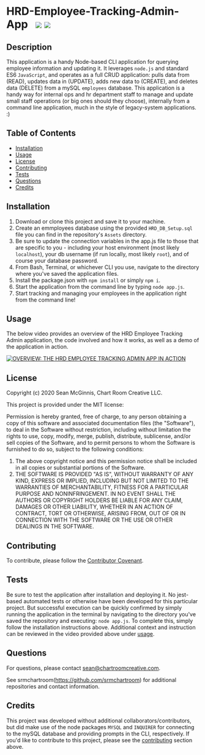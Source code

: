 # HRD-Employee-Tracking-Admin-App &nbsp; ![](https://img.shields.io/badge/-Node.js-blue) ![](https://img.shields.io/badge/-ES6-red)

## Description

This application is a handy Node-based CLI application for querying employee information and updating it. It leverages `node.js` and standard ES6 `JavaScript`, and operates as a full CRUD application: pulls data from (READ), updates data in (UPDATE), adds new data to (CREATE), and deletes data (DELETE) from a mySQL `employees` database. This application is a handy way for internal ops and hr department staff to manage and update small staff operations (or big ones should they choose), internally from a command line application, much in the style of legacy-system applications. :)

## Table of Contents

- [Installation](#installation)
- [Usage](#usage)
- [License](#license)
- [Contributing](#contributing)
- [Tests](#tests)
- [Questions](#questions)
- [Credits](#credits)

## Installation

1. Download or clone this project and save it to your machine.
2. Create an emmployees database using the provided `HRD_DB_Setup.sql` file you can find in the repository's `Assets` directory.
3. Be sure to update the connection variables in the app.js file to those that are specific to you - including your host environment (most likely `localhost`), your db username (if run locally, most likely `root`), and of course your database password.
4. From Bash, Terminal, or whichever CLI you use, navigate to the directory where you've saved the application files.
5. Install the package.json with `npm install` or simply `npm i`.
6. Start the application from the command line by typing `node app.js`.
7. Start tracking and managing your employees in the application right from the command line!

## Usage

The below video provides an overview of the HRD Employee Tracking Admin application, the code involved and how it works, as well as a demo of the application in action.

[![OVERVIEW: THE HRD EMPLOYEE TRACKING ADMIN APP IN ACTION](https://chartroomcreative.com/gitassets/HRD-Employee_Tracking-App.png)](https://chartroomcreative.com/gitassets/HRD-Employee_Tracking-App.mp4)

## License

Copyright (c) 2020 Sean McGinnis, Chart Room Creative LLC.

This project is provided under the MIT license:

Permission is hereby granted, free of charge, to any person obtaining a copy of this software and associated documentation files (the "Software"), to deal in the Software without restriction, including without limitation the rights to use, copy, modify, merge, publish, distribute, sublicense, and/or sell
copies of the Software, and to permit persons to whom the Software is furnished to do so, subject to the following conditions:

1. The above copyright notice and this permission notice shall be included in all
   copies or substantial portions of the Software.
2. THE SOFTWARE IS PROVIDED "AS IS", WITHOUT WARRANTY OF ANY KIND, EXPRESS OR
   IMPLIED, INCLUDING BUT NOT LIMITED TO THE WARRANTIES OF MERCHANTABILITY,
   FITNESS FOR A PARTICULAR PURPOSE AND NONINFRINGEMENT. IN NO EVENT SHALL THE
   AUTHORS OR COPYRIGHT HOLDERS BE LIABLE FOR ANY CLAIM, DAMAGES OR OTHER
   LIABILITY, WHETHER IN AN ACTION OF CONTRACT, TORT OR OTHERWISE, ARISING FROM,
   OUT OF OR IN CONNECTION WITH THE SOFTWARE OR THE USE OR OTHER DEALINGS IN THE
   SOFTWARE.

## Contributing

To contribute, please follow the [Contributor Covenant](https://www.contributor-covenant.org/).

## Tests

Be sure to test the application after installation and deploying it. No jest-based automated tests or otherwise have been developed for this particular project. But successful execution can be quickly confirmed by simply running the application in the terminal by navigating to the directory you've saved the repository and executing: `node app.js`. To complete this, simply follow the installation instructions above. Additional context and instruction can be reviewed in the video provided above under [usage](#usage).

## Questions

For questions, please contact [sean@chartroomcreative.com](mailto:sean@chartroomcreative.com).

See srmchartroom(https://github.com/srmchartroom) for additional repositories and contact information.

## Credits

This project was developed without additional collaborators/contributors, but did make use of the node packages `MYSQL` and `INQUIRER` for connecting to the mySQL database and providing prompts in the CLI, respectively. If you'd like to contribute to this project, please see the [contributing](#contributing) section above.
